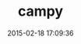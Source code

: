 ---
layout: post
title:  "campy"
repo:   "fnichol/campy"
date:   2015-02-18 17:09:36
gemurl: http://fnichol.github.com/campy/
---